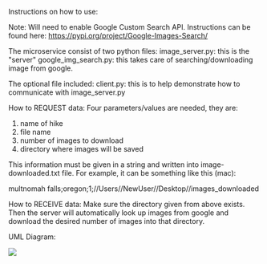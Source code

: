 Instructions on how to use:

Note: Will need to enable Google Custom Search API. Instructions can be found here:
https://pypi.org/project/Google-Images-Search/


The microservice consist of two python files: 
image_server.py: this is the "server"
google_img_search.py: this takes care of searching/downloading image from google.

The optional file included:
client.py: this is to help demonstrate how to communicate with image_server.py

How to REQUEST data:
Four parameters/values are needed, they are:
1) name of hike
2) file name
3) number of images to download
4) directory where images will be saved

This information must be given in a string and written into image-downloaded.txt file. For example, it can be something like this (mac):

multnomah falls;oregon;1;//Users//NewUser//Desktop//images_downloaded

How to RECEIVE data:
Make sure the directory given from above exists. Then the server will automatically look up images from google and download the desired number of images into that directory.


UML Diagram:

![](https://i.imgur.com/PiHdKFT.png)
